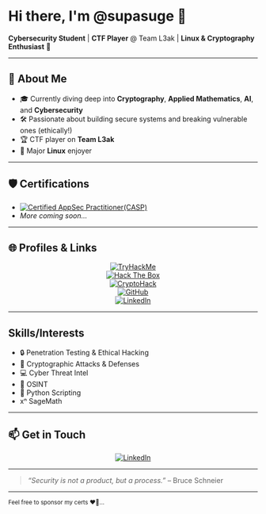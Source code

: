 <!--
**supasuge/supasuge** is a ✨ special ✨ repository because its `README.md` appears on my GitHub profile.
-->

# Hi there, I'm **@supasuge** 👋

**Cybersecurity Student** | **CTF Player** @ Team L3ak | **Linux & Cryptography Enthusiast** 🐧

---

## 🔭 About Me
- 🎓 Currently diving deep into **Cryptography**, **Applied Mathematics**, **AI**, and **Cybersecurity**
- 🛠️ Passionate about building secure systems and breaking vulnerable ones (ethically!)
- 🏆 CTF player on **Team L3ak**
- 🐧 Major **Linux** enjoyer 

---

## 🛡️ Certifications
- [![Certified AppSec Practitioner(CASP)](https://img.shields.io/badge/Certified%20AppSec-Practitioner-blue?style=flat&logo=OWASP&logoColor=white)](https://secops.group/product/certified-application-security-practitioner/)
- *More coming soon...*
---

## 🌐 Profiles & Links
<p align="center">
  <a href="https://tryhackme.com/p/supasuge" target="_blank">
    <img alt="TryHackMe" src="https://img.shields.io/badge/TryHackMe-supasuge-5232E7?style=flat&logo=tryhackme&logoColor=white" />
  </a>
  <br>
  <a href="https://app.hackthebox.com/profile/1492227" target="_blank">
    <img alt="Hack The Box" src="https://img.shields.io/badge/HackTheBox-supasuge-101010?style=flat&logo=hackthebox&logoColor=84FA86" />
  </a>
  <br>
  <a href="https://cryptohack.org/user/gxdqpardo/" target="_blank">
    <img alt="CryptoHack" src="https://img.shields.io/badge/CryptoHack-gxdqpardo-007ACC?style=flat&logo=cryptohack&logoColor=white" />
  </a>
  <br>
  <a href="https://github.com/supasuge" target="_blank">
    <img alt="GitHub" src="https://img.shields.io/badge/GitHub-supasuge-181717?style=flat&logo=github&logoColor=white" />
  </a>
  <br>
  <a href="https://linkedin.com/in/evan-pardon" target="_blank">
    <img alt="LinkedIn" src="https://img.shields.io/badge/LinkedIn-evan--pardon-0077B5?style=flat&logo=linkedin&logoColor=white" />
  </a>
</p>

---

## Skills/Interests
- 🔒 Penetration Testing & Ethical Hacking
- 🔑 Cryptographic Attacks & Defenses
- 💻 Cyber Threat Intel
- 🔎 OSINT
- 🐍 Python Scripting
- xⁿ SageMath

---

## 📫 Get in Touch

<p align="center">
  <a href="https://linkedin.com/in/evan-pardon" target="_blank">
    <img alt="LinkedIn" src="https://img.shields.io/badge/LinkedIn-evan--pardon-0077B5?style=flat&logo=linkedin&logoColor=white" />
  </a>
</p>
      
  

---

> *“Security is not a product, but a process.”* – Bruce Schneier

---

<small>Feel free to sponsor my certs ❤️‍🔥... </small>

